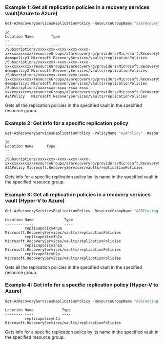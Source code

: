 ### Example 1: Get all replication policies in a recovery services vault(Azure to Azure)
```powershell
Get-AzRecoveryServicesReplicationPolicy -ResourceGroupName "a2arecoveryrg" -ResourceName "a2arecoveryvault"
```

```output
Id                                                                                                                                                                            Location Name        Type
--                                                                                                                                                                            -------- ----        ----
/Subscriptions/xxxxxxxx-xxxx-xxxx-xxxx-xxxxxxxxxxxx/resourceGroups/a2arecoveryrg/providers/Microsoft.RecoveryServices/vaults/a2arecoveryvault/replicationPolicies/demopolicy3          demopolicy3 Microsoft.RecoveryServices/vaults/replicationPolicies
/Subscriptions/xxxxxxxx-xxxx-xxxx-xxxx-xxxxxxxxxxxx/resourceGroups/a2arecoveryrg/providers/Microsoft.RecoveryServices/vaults/a2arecoveryvault/replicationPolicies/demopolicy2          demopolicy2 Microsoft.RecoveryServices/vaults/replicationPolicies
/Subscriptions/xxxxxxxx-xxxx-xxxx-xxxx-xxxxxxxxxxxx/resourceGroups/a2arecoveryrg/providers/Microsoft.RecoveryServices/vaults/a2arecoveryvault/replicationPolicies/demopolicy1          demopolicy1 Microsoft.RecoveryServices/vaults/replicationPolicies
/Subscriptions/xxxxxxxx-xxxx-xxxx-xxxx-xxxxxxxxxxxx/resourceGroups/a2arecoveryrg/providers/Microsoft.RecoveryServices/vaults/a2arecoveryvault/replicationPolicies/A2APolicy            A2APolicy   Microsoft.RecoveryServices/vaults/replicationPolicies
```

Gets all the replication policies in the specified vault in the specified resource group.

### Example 2: Get info for a specific replication policy
```powershell
Get-AzRecoveryServicesReplicationPolicy -PolicyName "A2APolicy" -ResourceGroupName "a2arecoveryrg" -ResourceName "a2arecoveryvault"
```

```output
Id                                                                                                                                                                          Location Name      Type
--                                                                                                                                                                          -------- ----      ----
/Subscriptions/xxxxxxxx-xxxx-xxxx-xxxx-xxxxxxxxxxxx/resourceGroups/a2arecoveryrg/providers/Microsoft.RecoveryServices/vaults/a2arecoveryvault/replicationPolicies/A2APolicy          A2APolicy Microsoft.RecoveryServices/vaults/replicationPolicies
```

Gets info for a specific replication policy by its name in the specified vault in the specified resource group.

### Example 3: Get all replication policies in a recovery services vault (Hyper-V to Azure)
```powershell
Get-AzRecoveryServicesReplicationPolicy -ResourceGroupName "ASRTesting" -ResourceName "HyperV2AzureVault"
```
```output
Location Name              Type
-------- ----              ----
         replicapolicy4h2a Microsoft.RecoveryServices/vaults/replicationPolicies
         replicapolicy3h2a Microsoft.RecoveryServices/vaults/replicationPolicies
         replicapolicy2h2a Microsoft.RecoveryServices/vaults/replicationPolicies
         replicapolicyh2a  Microsoft.RecoveryServices/vaults/replicationPolicies
```

Gets all the replication policies in the specified vault in the specified resource group.

### Example 4: Get info for a specific replication policy (Hyper-V to Azure)
```powershell
Get-AzRecoveryServicesReplicationPolicy -ResourceGroupName "ASRTesting" -ResourceName "HyperV2AzureVault" -PolicyName "replicapolicyh2a"
```

```output
Location Name             Type
-------- ----             ----
         replicapolicyh2a Microsoft.RecoveryServices/vaults/replicationPolicies
```

Gets info for a specific replication policy by its name in the specified vault in the specified resource group.